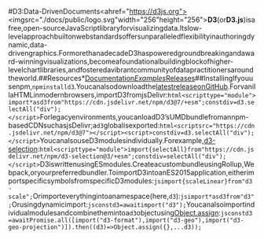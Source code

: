 #D3:Data-DrivenDocuments<ahref="https://d3js.org"><imgsrc="./docs/public/logo.svg"width="256"height="256"></a>**D3**(or**D3.js**)isafree,open-sourceJavaScriptlibraryforvisualizingdata.Itslow-levelapproachbuiltonwebstandardsoffersunparalleledflexibilityinauthoringdynamic,data-drivengraphics.FormorethanadecadeD3haspoweredgroundbreakingandaward-winningvisualizations,becomeafoundationalbuildingblockofhigher-levelchartlibraries,andfosteredavibrantcommunityofdatapractitionersaroundtheworld.##Resources*[Documentation](https://d3js.org)*[Examples](https://observablehq.com/@d3/gallery)*[Releases](https://github.com/d3/d3/releases)##InstallingIfyouusenpm,`npminstalld3`.Youcanalsodownloadthe[latestreleaseonGitHub](https://github.com/d3/d3/releases/latest).ForvanillaHTMLinmodernbrowsers,importD3fromjsDelivr:```html<scripttype="module">import*asd3from"https://cdn.jsdelivr.net/npm/d3@7/+esm";constdiv=d3.selectAll("div");</script>```Forlegacyenvironments,youcanloadD3’sUMDbundlefromannpm-basedCDNsuchasjsDelivr;a`d3`globalisexported:```html<scriptsrc="https://cdn.jsdelivr.net/npm/d3@7"></script><script>constdiv=d3.selectAll("div");</script>```YoucanalsouseD3modulesindividually.Forexample,[d3-selection](https://github.com/d3/d3-selection):```html<scripttype="module">import{selectAll}from"https://cdn.jsdelivr.net/npm/d3-selection@3/+esm";constdiv=selectAll("div");</script>```D3iswrittenusingESmodules.CreateacustombundleusingRollup,Webpack,oryourpreferredbundler.ToimportD3intoanES2015application,eitherimportspecificsymbolsfromspecificD3modules:```jsimport{scaleLinear}from"d3-scale";```Orimporteverythingintoanamespace(here,`d3`):```jsimport*asd3from"d3";```Orusingdynamicimport:```jsconstd3=awaitimport("d3");```Youcanalsoimportindividualmodulesandcombinethemintoa`d3`objectusing[Object.assign](https://developer.mozilla.org/en-US/docs/Web/JavaScript/Reference/Global_Objects/Object/assign):```jsconstd3=awaitPromise.all([import("d3-format"),import("d3-geo"),import("d3-geo-projection")]).then((d3)=>Object.assign({},...d3));```